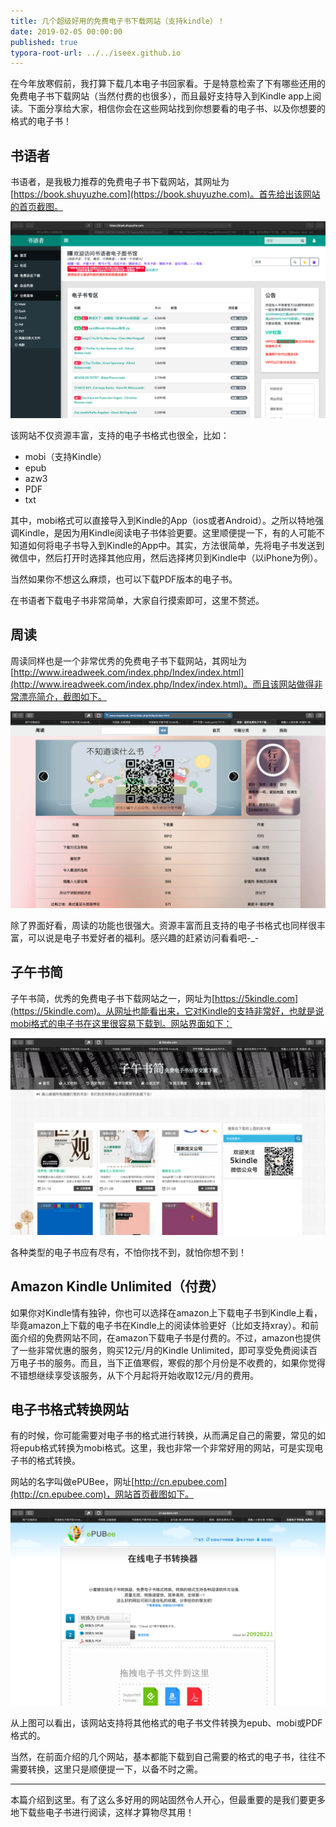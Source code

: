 ```yaml
---
title: 几个超级好用的免费电子书下载网站（支持kindle）！
date: 2019-02-05 00:00:00
published: true
typora-root-url: ../../iseex.github.io
---
```


在今年放寒假前，我打算下载几本电子书回家看。于是特意检索了下有哪些还用的免费电子书下载网站（当然付费的也很多），而且最好支持导入到Kindle app上阅读。下面分享给大家，相信你会在这些网站找到你想要看的电子书、以及你想要的格式的电子书！

## 书语者

书语者，是我极力推荐的免费电子书下载网站，其网址为[https://book.shuyuzhe.com](https://book.shuyuzhe.com)。首先给出该网站的首页截图。

![](/assets/images/posts/Tools/shuyuzhe.png)

该网站不仅资源丰富，支持的电子书格式也很全，比如：

- mobi（支持Kindle）
- epub
- azw3
- PDF
- txt

其中，mobi格式可以直接导入到Kindle的App（ios或者Android）。之所以特地强调Kindle，是因为用Kindle阅读电子书体验更要。这里顺便提一下，有的人可能不知道如何将电子书导入到Kindle的App中。其实，方法很简单，先将电子书发送到微信中，然后打开时选择其他应用，然后选择拷贝到Kindle中（以iPhone为例）。

当然如果你不想这么麻烦，也可以下载PDF版本的电子书。

在书语者下载电子书非常简单，大家自行摸索即可，这里不赘述。

## 周读

周读同样也是一个非常优秀的免费电子书下载网站，其网址为[http://www.ireadweek.com/index.php/Index/index.html](http://www.ireadweek.com/index.php/Index/index.html)。而且该网站做得非常漂亮简介，截图如下。

![](/assets/images/posts/Tools/zhoudu.png)

除了界面好看，周读的功能也很强大。资源丰富而且支持的电子书格式也同样很丰富，可以说是电子书爱好者的福利。感兴趣的赶紧访问看看吧-_-

## 子午书简

子午书简，优秀的免费电子书下载网站之一，网址为[https://5kindle.com](https://5kindle.com)。从网址也能看出来，它对Kindle的支持非常好，也就是说mobi格式的电子书在这里很容易下载到。网站界面如下：

![](/assets/images/posts/Tools/ziwushujian.png)

各种类型的电子书应有尽有，不怕你找不到，就怕你想不到！

## Amazon Kindle Unlimited（付费）

如果你对Kindle情有独钟，你也可以选择在amazon上下载电子书到Kindle上看，毕竟amazon上下载的电子书在Kindle上的阅读体验更好（比如支持xray）。和前面介绍的免费网站不同，在amazon下载电子书是付费的。不过，amazon也提供了一些非常优惠的服务，购买12元/月的Kindle Unlimited，即可享受免费阅读百万电子书的服务。而且，当下正值寒假，寒假的那个月份是不收费的，如果你觉得不错想继续享受该服务，从下个月起将开始收取12元/月的费用。

## 电子书格式转换网站

有的时候，你可能需要对电子书的格式进行转换，从而满足自己的需要，常见的如将epub格式转换为mobi格式。这里，我也非常一个非常好用的网站，可是实现电子书的格式转换。

网站的名字叫做ePUBee，网址[http://cn.epubee.com](http://cn.epubee.com)，网站首页截图如下。

![](/assets/images/posts/Tools/epubee.png)

从上图可以看出，该网站支持将其他格式的电子书文件转换为epub、mobi或PDF格式的。

当然，在前面介绍的几个网站，基本都能下载到自己需要的格式的电子书，往往不需要转换，这里只是顺便提一下，以备不时之需。

----

本篇介绍到这里。有了这么多好用的网站固然令人开心，但最重要的是我们要更多地下载些电子书进行阅读，这样才算物尽其用！